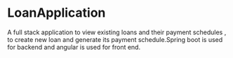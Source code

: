 # LoanApplication
A full stack application to view existing loans and  their payment schedules , to create new loan and generate its payment schedule.Spring boot is used for backend and angular is used for front end.

